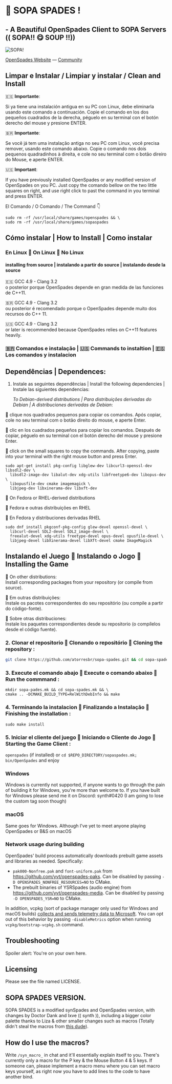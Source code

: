 # 🍜 SOPA SPADES !

## - A Beautiful OpenSpades Client to SOPA Servers (( SOPA‼️ 😋 SOUP !!)) 

![SOPA!](https://repository-images.githubusercontent.com/564385628/bf3842ec-ccf9-44e5-ad6a-2b1a4272909a)


[OpenSpades Website](https://openspades.yvt.jp) — [Community](https://buildandshoot.com)

<!-- **Important**: If you have previously installed OpenSpades or any modified version of OpenSpades, you have to uninstall it manually by `sudo rm -rf /usr/local/share/games/openspades` or `sudo rm -rf /usr/local/share/games/sopaspades` before installing a new one. -->

 ## Limpar e Instalar / Limpiar y instalar / Clean and Install 

🇪🇸 **Importante**: 

Si ya tiene una instalación antigua en su PC con Linux, debe eliminarla usando este comando a continuación. Copie el comando en los dos pequeños cuadrados de la derecha, péguelo en su terminal con el botón derecho del mouse y presione ENTER.

🇧🇷 **Importante**: 

Se você já tem uma instalação antiga no seu PC com Linux, você precisa remover, usando este comando abaixo. Copie o comando nos dois pequenos quadradinhos à direita, e cole no seu terminal com o botão direiro do Mouse, e aperte ENTER.

🇺🇸 **Important**:

 If you have previously installed OpenSpades or any modified version of OpenSpades on you PC. Just copy the comando bellow on the two little squares on right, and use right click to past the command in you terminal and press ENTER.


El Comando / O Comando / The Command 👇
```
sudo rm -rf /usr/local/share/games/openspades && \
sudo rm -rf /usr/local/share/games/sopaspades
```

## Cómo instalar | How to Install | Como instalar 

### En Linux 💠 On Linux 💠 No Linux

#### installing from source |  instalando a partir do source | instalando desde la source

🇪🇸 GCC 4.9 - Clang 3.2 <br>
o posterior porque OpenSpades depende en gran medida de las funciones de C++11.

🇧🇷 GCC 4.9 - Clang 3.2 <br>
ou posterior é recomendado porque o OpenSpades depende muito dos recursos do C++ 11.

🇺🇸 GCC 4.9 - Clang 3.2 <br>
or later is recommended because OpenSpades relies on C++11 features heavily.


### 🇧🇷 Comandos e instalação | 🇺🇸 Commands to instaltion | 🇪🇸 Los comandos y instalacion

## Dependências | Dependences:

1. Instale as seguintes dependências | Install the following dependencies | Instale las siguientes dependencias:

   *To Debian-derived distributions | Para distribuições derivadas do Debian | A distribuciones derivadas de Debian*:

💠 clique nos quadrados pequenos para copiar os comandos. Após copiar, cole no seu terminal com o botão direito do mouse, e aperte Enter.

💠 clic en los cuadrados pequeños para copiar los comandos. Después de copiar, péguelo en su terminal con el botón derecho del mouse y presione Enter.

💠 click on the small squares to copy the commands. After copying, paste into your terminal with the right mouse button and press Enter.

   ```
   sudo apt-get install pkg-config libglew-dev libcurl3-openssl-dev libsdl2-dev \
     libsdl2-image-dev libalut-dev xdg-utils libfreetype6-dev libopus-dev \
     libopusfile-dev cmake imagemagick \
     libjpeg-dev libxinerama-dev libxft-dev
   ```
   
   💠 On Fedora or RHEL-derived distributions

   💠 Fedora e outras distribuições en RHEL 

   💠 En Fedora y distribuciones derivadas RHEL

   ```
   sudo dnf install pkgconf-pkg-config glew-devel openssl-devel \
     libcurl-devel SDL2-devel SDL2_image-devel \
     freealut-devel xdg-utils freetype-devel opus-devel opusfile-devel \
     libjpeg-devel libXinerama-devel libXft-devel cmake ImageMagick
   ```

   ## Instalando el Juego 💠 Instalando o Jogo 💠 Installing the Game

   💠 On other distributions: <br>
   Install corresponding packages from your repository (or compile from source).

   💠 Em outras distribuições: <br>
    Instale os pacotes correspondentes do seu repositório (ou compile a partir do código-fonte).

   💠 Sobre otras distribuciones: <br>
    Instale los paquetes correspondientes desde su repositorio (o compílelos desde el código fuente).

### 2.  Clonar el repositorio 💠 Clonando o repositório 💠 Cloning the repository : 

   ```bash
   git clone https://github.com/atorresbr/sopa-spades.git && cd sopa-spades
   ```

### 3. Execute el comando abajo 💠 Execute o comando abaixo 💠 Run the commmand :

   ```
   mkdir sopa-pades.mk && cd sopa-spades.mk && \
   cmake .. -DCMAKE_BUILD_TYPE=RelWithDebInfo && make
   ```

### 4. Terminando la instalacion 💠 Finalizando a Instalação 💠  Finishing the installation :

   ``` 
   sudo make install
   ```

### 5. Iniciar el cliente del juego 💠 Iniciando o Cliente do Jogo 💠 Starting the Game Client :

   `openspades` (if installed) or `cd $REPO_DIRECTORY/sopaspades.mk; bin/OpenSpades` and enjoy


### Windows
Windows is currently not supported, if anyone wants to go through the pain of building it for Windows, you're more than welcome to.
If you have built for Windows please send me it on Discord: synth#0420 (I am going to lose the custom tag soon though)

### macOS
Same goes for Windows. Although I've yet to meet anyone playing OpenSpades or B&S on macOS


### Network usage during building

OpenSpades' build process automatically downloads prebuilt game assets and libraries as needed. Specifically:

- `pak000-Nonfree.pak` and `font-uniform.pak` from <https://github.com/yvt/openspades-paks>. Can be disabled by passing `-D OPENSPADES_NONFREE_RESOURCES=NO` to CMake.
- The prebuilt binaries of YSRSpades (audio engine) from <https://github.com/yvt/openspades-media>. Can be disabled by passing `-D OPENSPADES_YSR=NO` to CMake.

In addition, vcpkg (sort of package manager only used for Windows and macOS builds) [collects and sends telemetry data to Microsoft](https://vcpkg.readthedocs.io/en/latest/about/privacy/). You can opt out of this behavior by passing `-disableMetrics` option when running `vcpkg/bootstrap-vcpkg.sh` command.


## Troubleshooting
Spoiler alert: You're on your own here.


## Licensing
Please see the file named LICENSE.

## SOPA SPADES VERSION.
SOPA SPADES is a modified synSpades and OpenSpades version, with changes by Doctor Dank and Ixve  (( synth )), including a bigger color palette thanks to Liza & other smaller changes such as macros (Totally didn't steal the macros from [this dude](https://www.github.com/yusufcardinal/openspades)).

## How do I use the macros?
Write `/syn_macro_` in chat and it'll essentially explain itself to you. There's currently only a macro for the P key & the Mouse Button 4 & 5 keys.
If someone can, please implement a macro menu where you can set macro keys yourself, as right now you have to add lines to the code to have another bind.